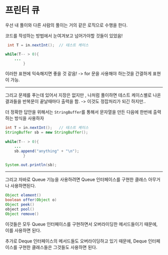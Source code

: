 # 프린터 큐


우선 내 풀이와 다른 사람의 풀이는 거의 같은 로직으로 수행을 한다.  

코드를 작성하는 방법에서 눈여겨보고 넘어가야할 것들이 있었음!

```java
 int T = in.nextInt();	// 테스트 케이스 

while(T-- > 0){
    ...
        }
```  

이러한 표현에 익숙해지면 좋을 것 같음! -> for 문을 사용해야 하는것을 간결하게 표현이 가능.  

--------------------

그리고 문제를 푸는데 있어서 지장은 없지만 , 나처럼 풀이하면 테스트 케이스별로 나온 결과들을 
반복문이 끝날때마다 출력을 함. -> 이것도 정잡처리가 되긴 하지만..  

더 정확한 답안을 위해서는 `StringBuffer`를 통해서 문자열을 만든 다음에 한번에 출력하는 방식을 사용하자

```java
int T = in.nextInt();	// 테스트 케이스 
StringBuffer sb = new StringBuffer();
        
while(T-- > 0){
    ...
    sb.append("anything" + "\n");    
        }

System.out.println(sb);
```  

-------------  

그리고 자바로 Queue 기능을 사용하려면 Queue 인터페이스를 구현한 클래스 아무거나 사용하면된다.  

```java
Object element()
boolean offer(Object o)
Object peek()
object pool()
Object remove()
```  
이것들은 모두 Queue 인터페이스를 구현하면서 오버라이딩한 메서드들이기 때문에, 이를 사용하면 된다.  

추가로 Deque 인터페이스의 메서드들도 오버라이딩하고 있기 때문에, Deque 인터페이스를 구현한 클래스들은 그것들도 사용하면 된다.  
